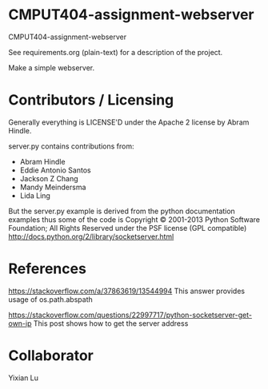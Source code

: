 CMPUT404-assignment-webserver
=============================

CMPUT404-assignment-webserver

See requirements.org (plain-text) for a description of the project.

Make a simple webserver.

Contributors / Licensing
========================

Generally everything is LICENSE'D under the Apache 2 license by Abram Hindle.

server.py contains contributions from:

* Abram Hindle
* Eddie Antonio Santos
* Jackson Z Chang
* Mandy Meindersma 
* Lida Ling

But the server.py example is derived from the python documentation
examples thus some of the code is Copyright © 2001-2013 Python
Software Foundation; All Rights Reserved under the PSF license (GPL
compatible) http://docs.python.org/2/library/socketserver.html

# References

https://stackoverflow.com/a/37863619/13544994
This answer provides usage of os.path.abspath

https://stackoverflow.com/questions/22997717/python-socketserver-get-own-ip
This post shows how to get the server address

# Collaborator

Yixian Lu

